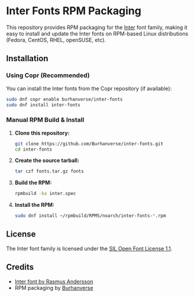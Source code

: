 # Inter Fonts RPM Packaging

This repository provides RPM packaging for the [Inter](https://rsms.me/inter/) font family, making it easy to install and update the Inter fonts on RPM-based Linux distributions (Fedora, CentOS, RHEL, openSUSE, etc).

## Installation

### Using Copr (Recommended)

You can install the Inter fonts from the Copr repository (if available):

```sh
sudo dnf copr enable burhanverse/inter-fonts
sudo dnf install inter-fonts
```

### Manual RPM Build & Install

1. **Clone this repository:**
    ```sh
    git clone https://github.com/Burhanverse/inter-fonts.git
    cd inter-fonts
    ```

2. **Create the source tarball:**
    ```sh
    tar czf fonts.tar.gz fonts
    ```

3. **Build the RPM:**
    ```sh
    rpmbuild -ba inter.spec
    ```

4. **Install the RPM:**
    ```sh
    sudo dnf install ~/rpmbuild/RPMS/noarch/inter-fonts-*.rpm
    ```

## License

The Inter font family is licensed under the [SIL Open Font License 1.1](https://scripts.sil.org/OFL).

## Credits

- [Inter font by Rasmus Andersson](https://rsms.me/inter/)
- RPM packaging by [Burhanverse](mailto:contact@burhanverse.eu.org)
